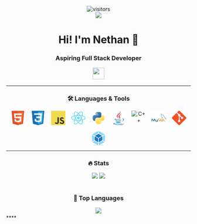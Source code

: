 <div align="center">

![visitors](https://visitor-badge.laobi.icu/badge?page_id=suix0.cvmaker)  
![](https://komarev.com/ghpvc/?username=suix0&color=blue)

# Hi! I'm Nethan 👋  
### Aspiring Full Stack Developer  
<img src="https://media.giphy.com/media/WUlplcMpOCEmTGBtBW/giphy.gif" width="32" height="32">

---

### 🛠️ Languages & Tools  
<div style="display: flex; justify-content: center; flex-wrap: wrap; gap: 15px;">
  <img src="https://github.com/devicons/devicon/blob/master/icons/html5/html5-original.svg" title="HTML5" alt="HTML" width="40" height="40"/>
  <img src="https://github.com/devicons/devicon/blob/master/icons/css3/css3-original.svg" title="CSS3" alt="CSS" width="40" height="40"/>
  <img src="https://github.com/devicons/devicon/blob/master/icons/javascript/javascript-original.svg" title="JavaScript" alt="JavaScript" width="40" height="40"/>
  <img src="https://github.com/devicons/devicon/blob/master/icons/react/react-original.svg" title="React" alt="React" width="40" height="40"/>
  <img src="https://github.com/devicons/devicon/blob/master/icons/python/python-original.svg" title="Python" alt="Python" width="40" height="40"/>
  <img src="https://github.com/devicons/devicon/blob/master/icons/java/java-original.svg" title="Java" alt="Java" width="40" height="40"/>
  <img src="https://cdn.jsdelivr.net/gh/devicons/devicon@latest/icons/cplusplus/cplusplus-original.svg" title="C++" alt="C++" width="40" height="40"/>
  <img src="https://github.com/devicons/devicon/blob/master/icons/mysql/mysql-original-wordmark.svg" title="MySQL" alt="MySQL" width="40" height="40"/>
  <img src="https://github.com/devicons/devicon/blob/master/icons/git/git-original.svg" title="Git" alt="Git" width="40" height="40"/>
  <img src="https://github.com/devicons/devicon/blob/master/icons/webpack/webpack-original.svg" title="Webpack" alt="Webpack" width="40" height="40"/>
</div>

---

### 🔥 Stats  
<div>
  <img src="https://github-readme-stats.vercel.app/api?username=suix0&theme=tokyonight&show_icons=true&hide_border=true&count_private=true" width="48%" />
  <img src="https://github-readme-streak-stats.herokuapp.com/?user=suix0&theme=tokyonight&hide_border=true" width="48%" />
</div>

<br>

### 🚀 Top Languages  
<div>
  <img src="https://github-readme-stats.vercel.app/api/top-langs/?username=suix0&theme=tokyonight&show_icons=true&hide_border=true&layout=compact" width="60%" />
</div>

</div>
****
